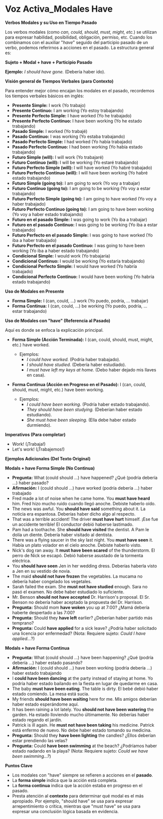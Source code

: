 # Voz Activa_Modales Have



**Verbos Modales y su Uso en Tiempo Pasado**

Los verbos modales (como *can, could, should, must, might, etc.*) se utilizan para expresar habilidad, posibilidad, obligación, permiso, etc. Cuando los combinamos con el auxiliar "*have*" seguido del participio pasado de un verbo, podemos referirnos a acciones en el pasado.  La estructura general es:

**Sujeto + Modal + have + Participio Pasado**

**Ejemplo:** *I should have gone.* (Debería haber ido).

**Visión general de Tiempos Verbales (para Contexto)**

Para entender mejor cómo encajan los modales en el pasado, recordemos los tiempos verbales básicos en inglés:

*   **Presente Simple:** I work (Yo trabajo)
*   **Presente Continuo:** I am working (Yo estoy trabajando)
*   **Presente Perfecto Simple:** I have worked (Yo he trabajado)
*   **Presente Perfecto Continuo:** I have been working (Yo he estado trabajando)
*   **Pasado Simple:** I worked (Yo trabajé)
*   **Pasado Continuo:** I was working (Yo estaba trabajando)
*   **Pasado Perfecto Simple:** I had worked (Yo había trabajado)
*   **Pasado Perfecto Continuo:** I had been working (Yo había estado trabajando)
*   **Futuro Simple (will):** I will work (Yo trabajaré)
*   **Futuro Continuo (will):** I will be working (Yo estaré trabajando)
*   **Futuro Perfecto Simple (will):** I will have worked (Yo habré trabajado)
*   **Futuro Perfecto Continuo (will):** I will have been working (Yo habré estado trabajando)
*   **Futuro Simple (going to):** I am going to work (Yo voy a trabajar)
*   **Futuro Continuo (going to):** I am going to be working (Yo voy a estar trabajando)
*   **Futuro Perfecto Simple (going to):** I am going to have worked (Yo voy a haber trabajado)
*   **Futuro Perfecto Continuo (going to):** I am going to have been working (Yo voy a haber estado trabajando)
*   **Futuro en el pasado Simple:** I was going to work (Yo iba a trabajar)
*   **Futuro en el pasado Continuo:** I was going to be working (Yo iba a estar trabajando)
*   **Futuro Perfecto en el pasado Simple:** I was going to have worked (Yo iba a haber trabajado)
*   **Futuro Perfecto en el pasado Continuo:** I was going to have been working (Yo iba a haber estado trabajando)
*   **Condicional Simple:** I would work (Yo trabajaría)
*   **Condicional Continuo:** I would be working (Yo estaría trabajando)
*   **Condicional Perfecto Simple:** I would have worked (Yo habría trabajado)
*   **Condicional Perfecto Continuo:** I would have been working (Yo habría estado trabajando)

**Uso de Modales en Presente**

*   **Forma Simple:** I (can, could, ...) work (Yo puedo, podría, ... trabajar)
*   **Forma Continua:** I (can, could, ...) be working (Yo puedo, podría, ... estar trabajando)

**Uso de Modales con "have" (Referencia al Pasado)**

Aquí es donde se enfoca la explicación principal.

*   **Forma Simple (Acción Terminada):** I (can, could, should, must, might, etc.) have worked.

    *   Ejemplos:
        *   *I could have worked.* (Podría haber trabajado).
        *   *I should have studied.* (Debería haber estudiado).
        *   *I must have left my keys at home.* (Debo haber dejado mis llaves en casa).

*   **Forma Continua (Acción en Progreso en el Pasado):** I (can, could, should, must, might, etc.) have been working.

    *   Ejemplos:
        *   *I could have been working.* (Podría haber estado trabajando).
        *   *They should have been studying.* (Deberían haber estado estudiando).
        *   *She must have been sleeping.* (Ella debe haber estado durmiendo).

**Imperativos (Para completar)**

*   Work! (¡Trabaja!)
*   Let's work! (¡Trabajemos!)

**Ejemplos Adicionales (Del Texto Original)**



**Modals + have    Forma Simple (No Continua)**

*   **Pregunta:** What (could should ...) have happened?    ¿Qué (podría debería ...) haber pasado?
*   **Afirmación:** I (could should ...) have worked    (podría debería ...) haber trabajado
*   Fred made a lot of noise when he came home. You **must have heard** him.    Fred hizo mucho ruido cuando llegó anoche. Debiste haberlo oído.
*   The news was awful. You **should have said** something about it.    La noticia era espantosa. Deberías haber dicho algo al respecto.
*   That was a terrible accident! The driver **must have hurt** himself.    ¡Ese fue un accidente terrible! El conductor debió haberse lastimado.
*   Pam had a toothache. She **should have visited** the dentist.    A Pam le dolía un diente. Debería haber visitado al dentista.
*   There was a flying saucer in the sky last night. You **must have seen** it.    Había un plato volador en el cielo anoche. Debiste haberlo visto.
*   Nick's dog ran away. It **must have been scared** of the thunderstorm.    El perro de Nick se escapó. Debió haberse asustado de la tormenta eléctrica.
*   You **should have seen** Jen in her wedding dress.    Deberías haberla visto a Jen en su vestido de novia.
*   The maid **should not have frozen** the vegetables.    La mucama no debería haber congelado los vegetales.
*   Sarah failed the exam. She **must not have studied** enough.    Sara no pasó el examen. No debe haber estudiado lo suficiente.
*   Mr. Benson **should not have accepted** Dr. Harrison's proposal.    El Sr. Benson no debería haber aceptado la propuesta del Dr. Harrison.
*   **Pregunta:** Should mom **have woken** you up at 7:00?    ¿Mamá debería haberte despertado a las 7:00?
*   **Pregunta:** Should they **have left** earlier?    ¿Deberían haber partido más temprano?
*   **Pregunta:** Could **have applied** for a sick leave?    ¿Podría haber solicitado una licencia por enfermedad?  (Nota: Requiere sujeto: *Could I have applied...*?)

**Modals + have    Forma Continua**

*   **Pregunta:** What (could should ...) have been happening?    ¿Qué (podría debería ...) haber estado pasando?
*   **Afirmación:** I (could should ...) have been working    (podría debería ...) haber estado trabajando
*   I **could have been dancing** at the party instead of staying at home.    Yo podría haber estado bailando en la fiesta en lugar de quedarme en casa.
*   The baby **must have been eating**. The table is dirty.    El bebé debió haber estado comiendo. La mesa está sucia.
*   My friends **should have been waiting** here for me.    Mis amigos deberían haber estado esperándome aquí.
*   It has been raining a lot lately. You **should not have been watering** the garden.    Ha estado lloviendo mucho últimamente. No deberías haber estado regando el jardín.
*   Patrick is ill again. He **must not have been taking** his medicine.    Patrick está enfermo de nuevo. No debe haber estado tomando su medicina.
*   **Pregunta:** Should they **have been lighting** the candles?    ¿Ellos deberían estar prendiendo las velas?
*   **Pregunta:** Could **have been swimming** at the beach?    ¿Podríamos haber estado nadando en la playa?  (Nota: Requiere sujeto: *Could we have been swimming...?*)

**Puntos Clave**

*   Los modales con "have" siempre se refieren a acciones en el **pasado**.
*   La **forma simple** indica que la acción está completa.
*   La **forma continua** indica que la acción estaba en progreso en el pasado.
*   Presta atención al **contexto** para determinar qué modal es el más apropiado. Por ejemplo, "should have" se usa para expresar arrepentimiento o crítica, mientras que "must have" se usa para expresar una conclusión lógica basada en evidencia.


